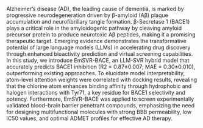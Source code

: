 Alzheimer’s disease (AD), the leading cause of dementia, is marked by progressive neurodegeneration driven by β-amyloid (Aβ) plaque accumulation and neurofibrillary tangle formation. β-Secretase 1 (BACE1) plays a critical role in the amyloidogenic pathway by cleaving amyloid precursor protein to produce neurotoxic Aβ peptides, making it a promising therapeutic target. Emerging evidence demonstrates the transformative potential of large language models (LLMs) in accelerating drug discovery through enhanced bioactivity prediction and virtual screening capabilities. In this study, we introduce EmSVR-BACE, an LLM-SVR hybrid model that accurately predicts BACE1 inhibition (R2 = 0.87±0.007; MAE = 0.30±0.010), outperforming existing approaches. To elucidate model interpretability, atom-level attention weights were correlated with docking results, revealing that the chlorine atom enhances binding affinity through hydrophobic and halogen interactions with Tyr71, a key residue for BACE1 selectivity and potency. Furthermore, EmSVR-BACE was applied to screen experimentally validated blood–brain barrier penetrant compounds, emphasizing the need for designing multifunctional molecules with strong BBB permeability, low IC50 values, and optimal ADMET profiles for effective AD therapy.
